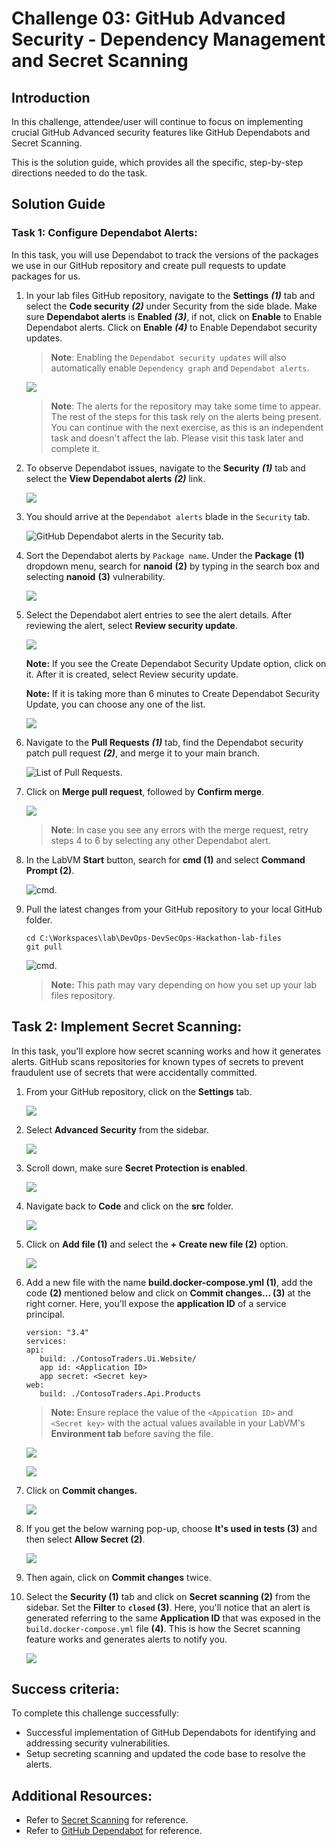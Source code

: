 # Challenge 03: GitHub Advanced Security - Dependency Management and Secret Scanning

## Introduction

In this challenge, attendee/user will continue to focus on implementing crucial GitHub Advanced security features like GitHub Dependabots and Secret Scanning.

This is the solution guide, which provides all the specific, step-by-step directions needed to do the task.

## Solution Guide

### Task 1: Configure Dependabot Alerts:

In this task, you will use Dependabot to track the versions of the packages we use in our GitHub repository and create pull requests to update packages for us.

1. In your lab files GitHub repository, navigate to the **Settings** ***(1)*** tab and select the **Code security** ***(2)*** under Security from the side blade. Make sure **Dependabot alerts** is **Enabled** ***(3)***, if not, click on **Enable** to Enable Dependabot alerts. Click on **Enable** ***(4)*** to Enable Dependabot security updates.

   > **Note**: Enabling the `Dependabot security updates` will also automatically enable `Dependency graph` and `Dependabot alerts`.

   ![](../media/n37.png)

   > **Note**: The alerts for the repository may take some time to appear. The rest of the steps for this task rely on the alerts being present. You can continue with the next exercise, as this is an independent task and doesn't affect the lab. Please visit this task later and complete it.

1. To observe Dependabot issues, navigate to the **Security** ***(1)*** tab and select the **View Dependabot alerts** ***(2)*** link.

   ![](../media/n36.png)

1. You should arrive at the `Dependabot alerts` blade in the `Security` tab.

   ![GitHub Dependabot alerts in the Security tab.](../media/n67.png "GitHub Dependabot alerts")

1. Sort the Dependabot alerts by `Package name`. Under the **Package** **(1)** dropdown menu, search for **nanoid** **(2)** by typing in the search box and selecting **nanoid** **(3)** vulnerability.

   ![](../media/n38.png)

1. Select the Dependabot alert entries to see the alert details. After reviewing the alert, select **Review security update**.

   ![](../media/n50.png)

   **Note:** If you see the Create Dependabot Security Update option, click on it. After it is created, select Review security update.

   **Note:** If it is taking more than 6 minutes to  Create Dependabot Security Update, you can choose any one of the list.

    ![](../media/n41.png)

1. Navigate to the **Pull Requests** ***(1)*** tab, find the Dependabot security patch pull request ***(2)***, and merge it to your main branch.

   ![List of Pull Requests.](../media/cl3-t1-s6.png "Pull Requests")
   
1. Click on **Merge pull request**, followed by **Confirm merge**. 

   ![](../media/n42.png)

    
   >**Note**: In case you see any errors with the merge request, retry steps 4 to 6 by selecting any other Dependabot alert.

1. In the LabVM **Start** button, search for **cmd (1)** and select **Command Prompt (2)**.

   ![cmd.](../media/dev1.png "cmd")

1. Pull the latest changes from your GitHub repository to your local GitHub folder.

   ```pwsh
   cd C:\Workspaces\lab\DevOps-DevSecOps-Hackathon-lab-files  
   git pull
   ```

    ![cmd.](../media/dev-2.png "cmd")   

     > **Note:** This path may vary depending on how you set up your lab files repository.
   
## Task 2: Implement Secret Scanning:

In this task, you'll explore how secret scanning works and how it generates alerts. GitHub scans repositories for known types of secrets to prevent fraudulent use of secrets that were accidentally committed.

1. From your GitHub repository, click on the **Settings** tab.

   ![](../media/ch34u.png)
    
1. Select **Advanced Security** from the sidebar.

   ![](../media/ex3-task2-1a.png)

1. Scroll down, make sure **Secret Protection is enabled**.

   ![](../media/ch35u.png)
    
1. Navigate back to **Code** and click on the **src** folder.

   ![](../media/ch36u.png)    
   
1. Click on **Add file (1)** and select the **+ Create new file (2)** option.

   ![](../media/ch37u.png)    
   
1. Add a new file with the name **build.docker-compose.yml (1)**, add the code **(2)** mentioned below and click on **Commit changes... (3)** at the right corner. Here, you'll expose the **application ID** of a service principal.

   ```
   version: "3.4"
   services:
   api:
      build: ./ContosoTraders.Ui.Website/
      app id: <Application ID>
      app secret: <Secret key>
   web:
      build: ./ContosoTraders.Api.Products
   ```

   >**Note:** Ensure replace the value of the `<Appication ID>` and `<Secret key>` with the actual values available in your LabVM's **Environment tab** before saving the file.

   ![](../media/ad10.png)

   ![](../media/dev-5.png)   

1. Click on **Commit changes.**

   ![](../media/ex-common.png)

1. If you get the below warning pop-up, choose **It's used in tests (3)** and then select **Allow Secret (2)**.   

   ![](../media/ad11.png)

1. Then again, click on **Commit changes** twice.   
   
1. Select the **Security (1)** tab and click on **Secret scanning (2)** from the sidebar. Set the **Filter** to  **`closed` (3)**. Here, you'll notice that an alert is generated referring to the same **Application ID** that was exposed in the `build.docker-compose.yml` file **(4)**. This is how the Secret scanning feature works and generates alerts to notify you.

   ![](../media/dev-4.png) 

## Success criteria:
To complete this challenge successfully:

- Successful implementation of GitHub Dependabots for identifying and addressing security vulnerabilities.
- Setup secreting scanning and updated the code base to resolve the alerts.

## Additional Resources:

- Refer to [Secret Scanning](https://docs.github.com/en/code-security/secret-scanning/about-secret-scanning) for reference.
- Refer to [GitHub Dependabot](https://docs.github.com/en/code-security/dependabot/dependabot-alerts/about-dependabot-alerts) for reference.
